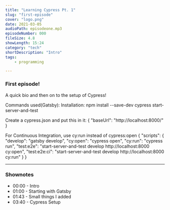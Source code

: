 ```yaml
---
title: "Learning Cypress Pt. 1"
slug: "first-episode"
cover: "logo.png"
date: 2021-03-05
audioPath: episodeone.mp3
episodeNumber: 000
fileSize: 4.8
showLength: 15:24
category: "tech"
shortDescription: "Intro"
tags:
    - programming

---
```


### First episode!

A quick bio and then on to the setup of Cypress!

Commands used(Gatsby):
Installation: npm install --save-dev cypress start-server-and-test


Create a cypress.json and put this in it:
{
  "baseUrl": "http://localhost:8000/"
}

For Continuous Integration, use cy:run instead of cypress:open
{
  "scripts": {
    "develop": "gatsby develop",
    "cy:open": "cypress open",
    "cy:run": "cypress run",
    "test:e2e": "start-server-and-test develop http://localhost:8000 cy:open",
    "test:e2e:ci": "start-server-and-test develop http://localhost:8000 cy:run"
  }
}

<hr>

### Shownotes

- 00:00 - Intro
- 01:00 - Starting with Gatsby
- 01:43 - Small things I added
- 03:40 - Cypress Setup
